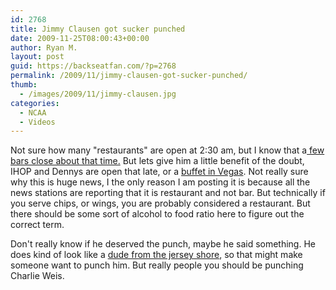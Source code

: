 ```yaml
---
id: 2768
title: Jimmy Clausen got sucker punched
date: 2009-11-25T08:00:43+00:00
author: Ryan M.
layout: post
guid: https://backseatfan.com/?p=2768
permalink: /2009/11/jimmy-clausen-got-sucker-punched/
thumb:
  - /images/2009/11/jimmy-clausen.jpg
categories:
  - NCAA
  - Videos
---
```


<div class="entry">
  <p>
  </p>

  <p>
    Not sure how many "restaurants" are open at 2:30 am, but I know that a<a href="http://en.wikipedia.org/wiki/Last_call_%28bar_term%29#US_State_specific_laws"> few bars close about that time.</a> But lets give him a little benefit of the doubt, IHOP and Dennys are open that late, or a <a href="https://www.youtube.com/watch?v=bpOdCWaTsIk">buffet in Vegas</a>. Not really sure why this is huge news, I the only reason I am posting it is because all the news stations are reporting that it is restaurant and not bar. But technically if you serve chips, or wings, you are probably considered a restaurant. But there should be some sort of alcohol to food ratio here to figure out the correct term.
  </p>

  <p>
    Don't really know if he deserved the punch, maybe he said something. He does kind of look like a <a href="http://media.ebaumsworld.com/mediaFiles/picture/368417/941267.jpg">dude from the jersey shore</a>, so that might make someone want to punch him. But really people you should be punching Charlie Weis.
  </p>
</div>

